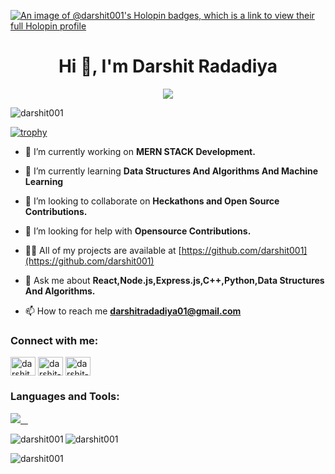 [![An image of @darshit001's Holopin badges, which is a link to view their full Holopin profile](https://holopin.me/darshit001)](https://holopin.io/@darshit001)


<h1 align="center">Hi 👋, I'm Darshit Radadiya</h1>
<p align="center">
<!--   <a href="https://github.com/DenverCoder1/readme-typing-svg"> -->
    <img src="https://readme-typing-svg.herokuapp.com?color=E22FE4&width=1000&height=45&lines=A+passionate+MERN-STACK+Developer+and+Programmer+from+India.;Always+Learning+New+Things;Empowering+Others;Nice+To+Meet+You+...&center=true"></a>

</p>

<p align="left"> <img src="https://komarev.com/ghpvc/?username=darshit001&label=Profile%20views&color=0e75b6&style=flat" alt="darshit001" /> </p>

[![trophy](https://github-profile-trophy.vercel.app/?username=darshit001&theme=radical&margin-w=20&margin-h=15&no-frame=true)](https://github.com/darshit001/github-profile-trophy)

- 🔭 I’m currently working on **MERN STACK Development.**

- 🌱 I’m currently learning **Data Structures And Algorithms And Machine Learning**

- 👯 I’m looking to collaborate on **Heckathons and Open Source Contributions.**

- 🤝 I’m looking for help with **Opensource Contributions.**

- 👨‍💻 All of my projects are available at [https://github.com/darshit001](https://github.com/darshit001)

- 💬 Ask me about **React,Node.js,Express.js,C++,Python,Data Structures And Algorithms.**

- 📫 How to reach me **darshitradadiya01@gmail.com**



<h3 align="left">Connect with me:</h3>
<p align="left">
<a href="https://twitter.com/darshit109" target="blank"><img align="center" src="https://raw.githubusercontent.com/rahuldkjain/github-profile-readme-generator/master/src/images/icons/Social/twitter.svg" alt="darshit001" height="30" width="40" /></a>
<a href="https://linkedin.com/in/darshit-radadiya918975230" target="blank"><img align="center" src="https://raw.githubusercontent.com/rahuldkjain/github-profile-readme-generator/master/src/images/icons/Social/linked-in-alt.svg" alt="darshit-radadiya" height="30" width="40" /></a>
<a href="https://www.hackerrank.com/datshitradadiya2" target="blank"><img align="center" src="https://raw.githubusercontent.com/rahuldkjain/github-profile-readme-generator/master/src/images/icons/Social/hackerrank.svg" alt="darshit-radadiya" height="30" width="40" /></a>
</p>

<h3 align="left">Languages and Tools:</h3>
<p>
  <a href="https://skillicons.dev">
    <img src="https://skillicons.dev/icons?i=c,cpp,python,css,firebase,git,github,html,js,mysql,stackoverflow,vscode,visualstudio,&perline=12" />
  </a>
</p>

<p><img align="left" src="https://github-readme-stats-ten-navy.vercel.app/api/top-langs?username=darshit001&hide=html&theme=codeSTACKr&show_icons=true&locale=en&layout=compact&title_color=FFBF00" alt="darshit001" /></p>

<p><img align="center" src="https://github-readme-stats-ten-navy.vercel.app/api?username=darshit001&theme=ocean_dark&show_icons=true&ring_color=ff0000&title_color=FFBF00" alt="darshit001"/></p>

<p><img align="center" src="https://github-readme-streak-stats.herokuapp.com/?user=darshit001&theme=chartreuse-dark&currStreakNum=red&fire=red" alt="darshit001" /></p>
